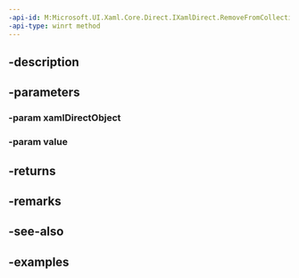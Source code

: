 ```yaml
---
-api-id: M:Microsoft.UI.Xaml.Core.Direct.IXamlDirect.RemoveFromCollection(System.Object,System.Object)
-api-type: winrt method
---
```


## -description

## -parameters

### -param xamlDirectObject

### -param value

## -returns

## -remarks

## -see-also

## -examples

